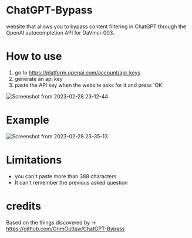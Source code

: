 # ChatGPT-Bypass
website that allows you to bypass content filtering in ChatGPT through the OpenAI autocompletion API for DaVinci-003.

# How to use 

1) go to https://platform.openai.com/account/api-keys
2) generate an api key
3) paste the API key when the website asks for it and press 'OK'

![Screenshot from 2023-02-28 23-12-44](https://user-images.githubusercontent.com/106079917/221997315-e19b247f-009e-479b-9d4c-fd658de040c5.png)

# Example

![Screenshot from 2023-02-28 23-35-13](https://user-images.githubusercontent.com/106079917/221997335-8f28d874-49db-4fb4-a290-83a8ea81ee2c.png)

# Limitations

  - you can't paste more than 388 characters
  - It can't remember the previous asked question

# credits
Based on the things discovered by -> https://github.com/GrimOutlaw/ChatGPT-Bypass
